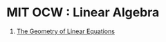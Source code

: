 MIT OCW : Linear Algebra
========================

1. [The Geometry of Linear Equations](the_geometry_of_linear_equations/)
